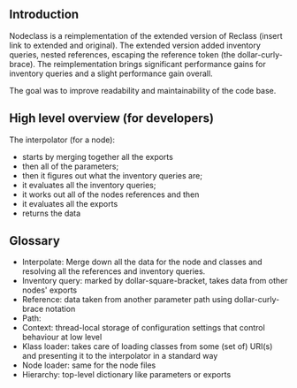 ## Introduction

Nodeclass is a reimplementation of the extended version of Reclass (insert link to extended and original). The extended version
added inventory queries, nested references, escaping the reference token (the dollar-curly-brace). The reimplementation
brings significant performance gains for inventory queries and a slight performance gain overall.

The goal was to improve readability and maintainability of the code base.

## High level overview (for developers)

The interpolator (for a node):
- starts by merging together all the exports
- then all of the parameters;
- then it figures out what the inventory queries are;
- it evaluates all the inventory queries;
- it works out all of the nodes references and then
- it evaluates all the exports
- returns the data

## Glossary

* Interpolate: Merge down all the data for the node and classes and resolving all the references and inventory queries.
* Inventory query: marked by dollar-square-bracket, takes data from other nodes' exports 
* Reference: data taken from another parameter path using dollar-curly-brace notation
* Path: 
* Context: thread-local storage of configuration settings that control behaviour at low level
* Klass loader: takes care of loading classes from some (set of) URI(s) and presenting it to the interpolator in a standard way
* Node loader: same for the node files  
* Hierarchy: top-level dictionary like parameters or exports
